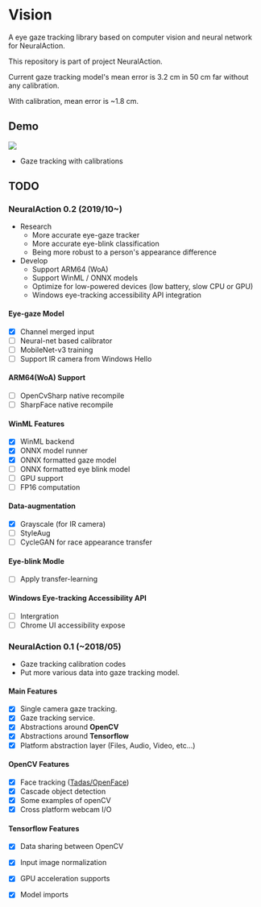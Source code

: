 # Vision
A eye gaze tracking library based on computer vision and neural network for NeuralAction. 

This repository is part of project NeuralAction.

Current gaze tracking model's mean error is 3.2 cm in 50 cm far without any calibration. 

With calibration, mean error is ~1.8 cm.

## Demo
![](Web/gazedemo.gif)

- Gaze tracking with calibrations

## TODO

### NeuralAction 0.2 (2019/10~)
- Research
  - More accurate eye-gaze tracker
  - More accurate eye-blink classification
  - Being more robust to a person's appearance difference
- Develop
  - Support ARM64 (WoA)
  - Support WinML / ONNX models
  - Optimize for low-powered devices (low battery, slow CPU or GPU)
  - Windows eye-tracking accessibility API integration

#### Eye-gaze Model
- [x] Channel merged input
- [ ] Neural-net based calibrator
- [ ] MobileNet-v3 training
- [ ] Support IR camera from Windows Hello

#### ARM64(WoA) Support
- [ ] OpenCvSharp native recompile
- [ ] SharpFace native recompile

#### WinML Features
- [X] WinML backend
- [X] ONNX model runner
- [X] ONNX formatted gaze model
- [ ] ONNX formatted eye blink model
- [ ] GPU support
- [ ] FP16 computation

#### Data-augmentation
- [x] Grayscale (for IR camera)
- [ ] StyleAug
- [ ] CycleGAN for race appearance transfer

#### Eye-blink Modle
- [ ] Apply transfer-learning

#### Windows Eye-tracking Accessibility API
- [ ] Intergration
- [ ] Chrome UI accessibility expose

### NeuralAction 0.1 (~2018/05)
- Gaze tracking calibration codes
- Put more various data into gaze tracking model.

#### Main Features
- [x] Single camera gaze tracking.
- [x] Gaze tracking service.
- [x] Abstractions around **OpenCV**
- [x] Abstractions around **Tensorflow**
- [x] Platform abstraction layer (Files, Audio, Video, etc...)

#### OpenCV Features
- [x] Face tracking ([Tadas/OpenFace](https://github.com/TadasBaltrusaitis/OpenFace))
- [x] Cascade object detection
- [x] Some examples of openCV
- [x] Cross platform webcam I/O

#### Tensorflow Features
- [x] Data sharing between OpenCV
- [x] Input image normalization
- [x] GPU acceleration supports
- [x] Model imports

